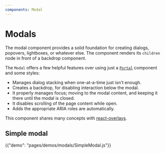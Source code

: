 ```yaml
---
components: Modal
---
```


# Modals

The modal component provides a solid foundation for creating dialogs,
popovers, lightboxes, or whatever else.
The component renders its `children` node in front of a backdrop component.

The `Modal` offers a few helpful features over using just a [`Portal`](/layout/portal)
component and some styles:
- Manages dialog stacking when one-at-a-time just isn't enough.
- Creates a backdrop, for disabling interaction below the modal.
- It properly manages focus; moving to the modal content,
  and keeping it there until the modal is closed.
- It disables scrolling of the page content while open.
- Adds the appropriate ARIA roles are automatically.

This component shares many concepts with [react-overlays](https://react-bootstrap.github.io/react-overlays/#modals).

## Simple modal

{{"demo": "pages/demos/modals/SimpleModal.js"}}
